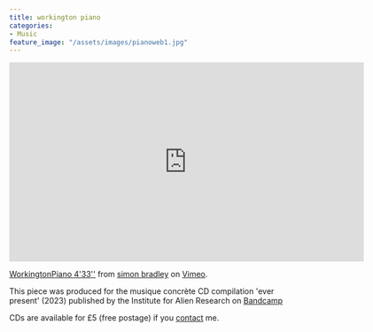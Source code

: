 ```yaml
---
title: workington piano
categories:
- Music
feature_image: "/assets/images/pianoweb1.jpg"
---
```

<iframe src="https://player.vimeo.com/video/840240279?h=683b023f13" width="640" height="360" frameborder="0" allow="autoplay; fullscreen; picture-in-picture" allowfullscreen></iframe>
<p><a href="https://vimeo.com/840240279">WorkingtonPiano 4&#039;33&#039;&#039;</a> from <a href="https://vimeo.com/user6604380">simon bradley</a> on <a href="https://vimeo.com">Vimeo</a>.</p>

This piece was produced for the musique concrète CD compilation 'ever present' (2023) published by the Institute for Alien Research on [Bandcamp](https://ifarmusiqueconcretecompilation.bandcamp.com/album/ever-present)

CDs are available for £5 (free postage) if you [contact](https://www.displacementactivities.org/about/) me.



